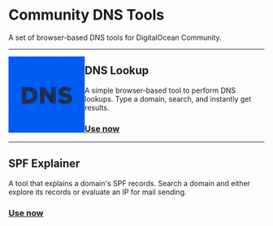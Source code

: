 # Community DNS Tools

A set of browser-based DNS tools for DigitalOcean Community.

---

<a href="/dns-lookup">
    <img src="dns-lookup.svg" alt="" align="left" width="150"/>
</a>

## DNS Lookup

A simple browser-based tool to perform DNS lookups. Type a domain, search, and instantly get results.

### [Use now](/dns-lookup)

---

<a href="/spf-explainer">
    <img src="spf-explainer.svg" alt="" align="left" width="150"/>
</a>

## SPF Explainer

A tool that explains a domain's SPF records. Search a domain and either explore its records or evaluate an IP for mail sending.

### [Use now](/spf-explainer)
